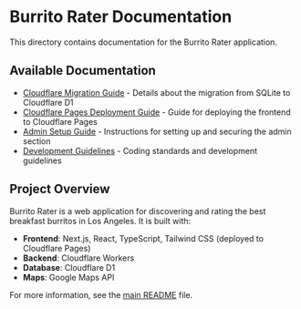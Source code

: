 # Burrito Rater Documentation

This directory contains documentation for the Burrito Rater application.

## Available Documentation

- [Cloudflare Migration Guide](./CLOUDFLARE_MIGRATION.md) - Details about the migration from SQLite to Cloudflare D1
- [Cloudflare Pages Deployment Guide](./CLOUDFLARE_PAGES.md) - Guide for deploying the frontend to Cloudflare Pages
- [Admin Setup Guide](./ADMIN_SETUP.md) - Instructions for setting up and securing the admin section
- [Development Guidelines](./CURSOR_RULES.md) - Coding standards and development guidelines

## Project Overview

Burrito Rater is a web application for discovering and rating the best breakfast burritos in Los Angeles. It is built with:

- **Frontend**: Next.js, React, TypeScript, Tailwind CSS (deployed to Cloudflare Pages)
- **Backend**: Cloudflare Workers
- **Database**: Cloudflare D1
- **Maps**: Google Maps API

For more information, see the [main README](../README.md) file. 